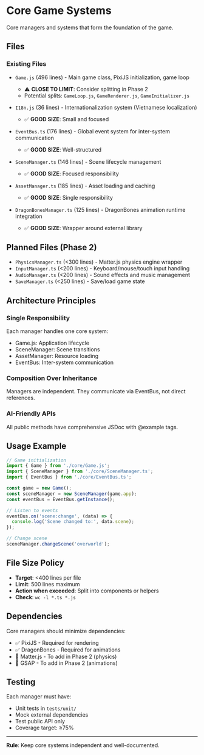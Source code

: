 # Core Game Systems

Core managers and systems that form the foundation of the game.

## Files

### Existing Files
- `Game.js` (496 lines) - Main game class, PixiJS initialization, game loop
  - ⚠️ **CLOSE TO LIMIT**: Consider splitting in Phase 2
  - Potential splits: `GameLoop.js`, `GameRenderer.js`, `GameInitializer.js`
  
- `I18n.js` (36 lines) - Internationalization system (Vietnamese localization)
  - ✅ **GOOD SIZE**: Small and focused
  
- `EventBus.ts` (176 lines) - Global event system for inter-system communication
  - ✅ **GOOD SIZE**: Well-structured
  
- `SceneManager.ts` (146 lines) - Scene lifecycle management
  - ✅ **GOOD SIZE**: Focused responsibility
  
- `AssetManager.ts` (185 lines) - Asset loading and caching
  - ✅ **GOOD SIZE**: Single responsibility
  
- `DragonBonesManager.ts` (125 lines) - DragonBones animation runtime integration
  - ✅ **GOOD SIZE**: Wrapper around external library

## Planned Files (Phase 2)

- `PhysicsManager.ts` (<300 lines) - Matter.js physics engine wrapper
- `InputManager.ts` (<200 lines) - Keyboard/mouse/touch input handling
- `AudioManager.ts` (<200 lines) - Sound effects and music management
- `SaveManager.ts` (<250 lines) - Save/load game state

## Architecture Principles

### Single Responsibility
Each manager handles one core system:
- Game.js: Application lifecycle
- SceneManager: Scene transitions
- AssetManager: Resource loading
- EventBus: Inter-system communication

### Composition Over Inheritance
Managers are independent. They communicate via EventBus, not direct references.

### AI-Friendly APIs
All public methods have comprehensive JSDoc with @example tags.

## Usage Example

```typescript
// Game initialization
import { Game } from './core/Game.js';
import { SceneManager } from './core/SceneManager.ts';
import { EventBus } from './core/EventBus.ts';

const game = new Game();
const sceneManager = new SceneManager(game.app);
const eventBus = EventBus.getInstance();

// Listen to events
eventBus.on('scene:change', (data) => {
  console.log('Scene changed to:', data.scene);
});

// Change scene
sceneManager.changeScene('overworld');
```

## File Size Policy

- **Target**: <400 lines per file
- **Limit**: 500 lines maximum
- **Action when exceeded**: Split into components or helpers
- **Check**: `wc -l *.ts *.js`

## Dependencies

Core managers should minimize dependencies:
- ✅ PixiJS - Required for rendering
- ✅ DragonBones - Required for animations
- 🔴 Matter.js - To add in Phase 2 (physics)
- 🔴 GSAP - To add in Phase 2 (animations)

## Testing

Each manager must have:
- Unit tests in `tests/unit/`
- Mock external dependencies
- Test public API only
- Coverage target: ≥75%

---

**Rule**: Keep core systems independent and well-documented.
